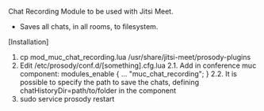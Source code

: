 Chat Recording Module to be used with Jitsi Meet.
- Saves all chats, in all rooms, to filesystem.

[Installation]
1. cp mod_muc_chat_recording.lua /usr/share/jitsi-meet/prosody-plugins
2. Edit /etc/prosody/conf.d/[something].cfg.lua
2.1. Add in conference muc component:
    modules_enable { ... "muc_chat_recording"; }
2.2. It is possible to specify the path to save the chats, defining chatHistoryDir=path/to/folder in the component
3. sudo service prosody restart
